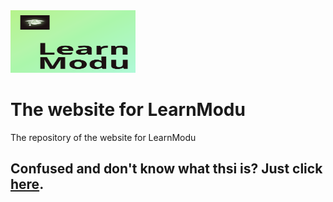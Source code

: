 <img src="https://github.com/LearnModu/learnmodu.github.io/blob/9ab070697895fc0c8d9373ca6f20490cd2f46172/logo.png" height=100 width=200>

# The website for LearnModu
The repository of the website for LearnModu

## Confused and don't know what thsi is? Just click [here](https://learnmodu.github.io).
